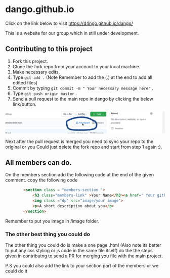 # dango.github.io
Click on the link below to visit
https://d4ngo.github.io/dango/

This is a website for our group which in still under development.


## Contributing to this project 
1. Fork this project.
2. Clone the fork repo from your account to your local machine.
3. Make necessary edits.
4. Type ``` git add . ``` (Note Remember to add the (.) at the end to add all edited files)
5. Commit by typing ``` git commit -m " Your necessary message here" ``` .
6. Type  ``` git push origin master ``` .
7. Send a pull request to the main repo in dango by clicking the below link/button.

![pull icon](https://github.com/D4Ngo/dango/blob/master/image/pull.png)

Next after the pull request is merged you need to sync your repo to the original
or you Could just delete the fork repo and start from step 1 again :).

## All members can do.
On the members section add the following code at the end of the given comment.
copy the following code
``` html
		<section class = "members-section ">
			<h3 class="members-link" >Your Name</h3><a href=" Your github link" ><i class="fab fa-github "></i></a>	
			<img class ="dp" src="image/your image">
			<p>A short description about you</p>
		</section>

```
Remember to put you image in /image folder.

### The other best thing you could do
The other thing you could do is  make a one page .html (Also note its better to put any css styling or js code in the same file itself)
do the the steps given in contributng to send a PR for merging you file with the main project.

P.S you could also add the link to your section part of the members or we could do it


